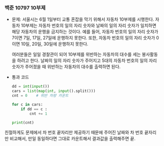 ### 백준 10797 10부제

- 문제: 서울시는 6월 1일부터 교통 혼잡을 막기 위해서 자동차 10부제를 시행한다. 자동차 10부제는 자동차 번호의 일의 자리 숫자와 날짜의 일의 자리 숫자가 일치하면 해당 자동차의 운행을 금지하는 것이다. 예를 들어, 자동차 번호의 일의 자리 숫자가 7이면 7일, 17일, 27일에 운행하지 못한다. 또한, 자동차 번호의 일의 자리 숫자가 0이면 10일, 20일, 30일에 운행하지 못한다.
  
  여러분들은 일일 경찰관이 되어 10부제를 위반하는 자동차의 대수를 세는 봉사활동을 하려고 한다. 날짜의 일의 자리 숫자가 주어지고 5대의 자동차 번호의 일의 자리 숫자가 주어졌을 때 위반하는 자동차의 대수를 출력하면 된다.
  
  

- 통과 코드
  
  ```python
  dd = int(input())
  cars = list(map(int, input().split()))
  cnt = 0    # 위반 차량 카운트
  
  for c in cars:
      if dd == c :
          cnt += 1
  
  print(cnt)
  ```



친절하게도 문제에서 차 번호 끝자리만 제공하기 때문에 주어진 날짜와 차 번호 끝자리만 비교해서, 만일 동일하다면 그대로 카운트해서 결과값을 출력해주면 끝.
